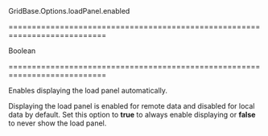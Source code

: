 <!--id-->GridBase.Options.loadPanel.enabled<!--/id-->
===========================================================================
<!--type-->Boolean<!--/type-->
===========================================================================

<!--shortDescription-->
Enables displaying the load panel automatically.
<!--/shortDescription-->

<!--fullDescription-->
Displaying the load panel is enabled for remote data and disabled for local data by default. Set this option to **true** to always enable displaying or **false** to never show the load panel.
<!--/fullDescription-->